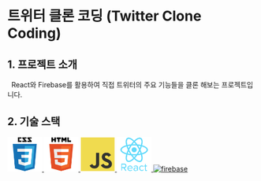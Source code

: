 # 트위터 클론 코딩 (Twitter Clone Coding)

## 1. 프로젝트 소개

&nbsp;&nbsp;React와 Firebase를 활용하여 직접 트위터의 주요 기능들을 클론 해보는 프로젝트입니다.

## 2. 기술 스택

<p align="left"> 
  <a href="https://www.w3schools.com/css/" target="_blank"> 
    <img src="https://raw.githubusercontent.com/devicons/devicon/master/icons/css3/css3-original-wordmark.svg" alt="css3" width="70" height="70"/> 
  </a>

  <a href="https://www.w3.org/html/" target="_blank"> 
    <img src="https://raw.githubusercontent.com/devicons/devicon/master/icons/html5/html5-original-wordmark.svg" alt="html5" width="70" height="70"/> 
  </a> 
  <a href="https://developer.mozilla.org/en-US/docs/Web/JavaScript" target="_blank"> 
    <img src="https://raw.githubusercontent.com/devicons/devicon/master/icons/javascript/javascript-original.svg" alt="javascript" width="70" height="70"/> 
  </a> 
  <a href="https://reactjs.org/" target="_blank"> 
    <img src="https://raw.githubusercontent.com/devicons/devicon/master/icons/react/react-original-wordmark.svg" alt="react" width="70" height="70"/> 
  </a>
    <a href="https://firebase.google.com/" target="_blank"> 
    <img src="https://www.vectorlogo.zone/logos/firebase/firebase-icon.svg" alt="firebase" width="70" height="70"/> 
  </a> 
</p>
